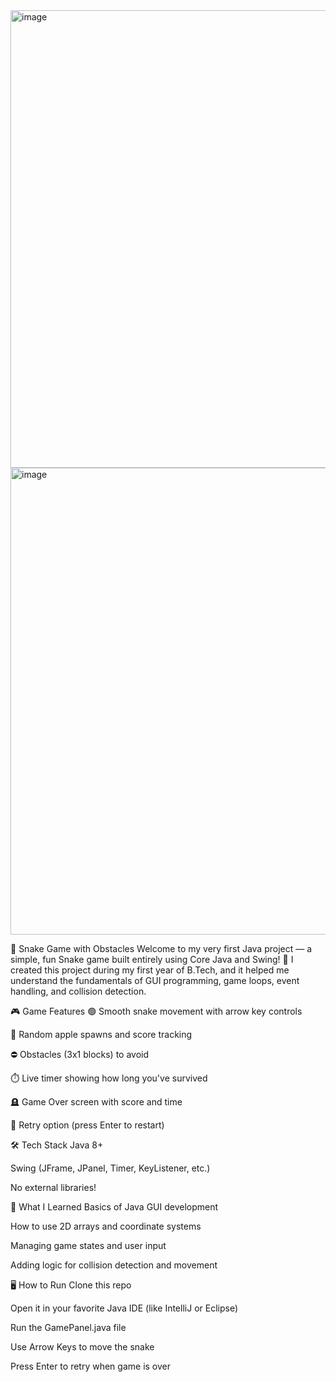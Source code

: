 <img width="732" height="732" alt="image" src="https://github.com/user-attachments/assets/7ee5e875-01b5-4907-a61f-7cd6a5aa2023" />
<img width="736" height="747" alt="image" src="https://github.com/user-attachments/assets/f6fb9403-6ef9-4cb9-893a-33ce89632865" />


🐍 Snake Game with Obstacles
Welcome to my very first Java project — a simple, fun Snake game built entirely using Core Java and Swing! 🎉
I created this project during my first year of B.Tech, and it helped me understand the fundamentals of GUI programming, game loops, event handling, and collision detection.

🎮 Game Features
🟢 Smooth snake movement with arrow key controls

🍎 Random apple spawns and score tracking

⛔ Obstacles (3x1 blocks) to avoid

⏱️ Live timer showing how long you've survived

🪦 Game Over screen with score and time

🔁 Retry option (press Enter to restart)

🛠️ Tech Stack
Java 8+

Swing (JFrame, JPanel, Timer, KeyListener, etc.)

No external libraries!

🎯 What I Learned
Basics of Java GUI development

How to use 2D arrays and coordinate systems

Managing game states and user input

Adding logic for collision detection and movement

🖥️ How to Run
Clone this repo

Open it in your favorite Java IDE (like IntelliJ or Eclipse)

Run the GamePanel.java file

Use Arrow Keys to move the snake

Press Enter to retry when game is over
